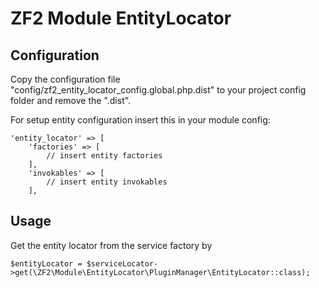 ZF2 Module EntityLocator
========================

Configuration
-------------
Copy the configuration file "config/zf2_entity_locator_config.global.php.dist" to your
project config folder and remove the ".dist".

For setup entity configuration insert this in your module config:

    'entity_locator' => [
        'factories' => [
            // insert entity factories
        ],
        'invokables' => [
            // insert entity invokables
        ],
    
Usage
-----
Get the entity locator from the service factory by
 
    $entityLocator = $serviceLocator->get(\ZF2\Module\EntityLocator\PluginManager\EntityLocator::class);
    
